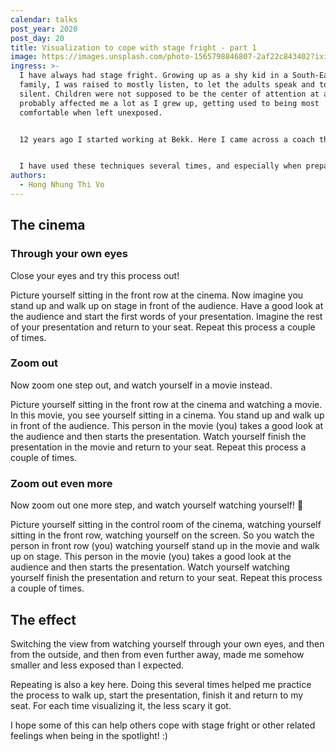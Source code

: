 ```yaml
---
calendar: talks
post_year: 2020
post_day: 20
title: Visualization to cope with stage fright - part 1
image: https://images.unsplash.com/photo-1565798846807-2af22c843402?ixid=MXwxMjA3fDB8MHxwaG90by1wYWdlfHx8fGVufDB8fHw%3D&ixlib=rb-1.2.1&auto=format&fit=crop&w=916&q=80
ingress: >-
  I have always had stage fright. Growing up as a shy kid in a South-East Asian
  family, I was raised to mostly listen, to let the adults speak and to remain
  silent. Children were not supposed to be the center of attention at all. This
  probably affected me a lot as I grew up, getting used to being most
  comfortable when left unexposed.


  12 years ago I started working at Bekk. Here I came across a coach that shared a few visualization techniques with me to help me cope with my anxiety when being on stage, in the spotlight.


  I have used these techniques several times, and especially when preparing for important presentations, for example competency days for the whole company or big conferences like JavaZone. Today I want to share the first technique with you! I call it The cinema 🎥
authors:
  - Hong Nhung Thi Vo
---
```

## The cinema

### Through your own eyes

Close your eyes and try this process out!

Picture yourself sitting in the front row at the cinema.
Now imagine you stand up and walk up on stage in front of the audience. 
Have a good look at the audience and start the first words of your presentation.
Imagine the rest of your presentation and return to your seat.
Repeat this process a couple of times.

### Zoom out

Now zoom one step out, and watch yourself in a movie instead.

Picture yourself sitting in the front row at the cinema and watching a movie.
In this movie, you see yourself sitting in a cinema. You stand up and walk up in front of the audience.
This person in the movie (you) takes a good look at the audience and then starts the presentation.
Watch yourself finish the presentation in the movie and return to your seat.
Repeat this process a couple of times.

### Zoom out even more

Now zoom out one more step, and watch yourself watching yourself! 🤯

Picture yourself sitting in the control room of the cinema, watching yourself sitting in the front row, watching yourself on the screen.
So you watch the person in front row (you) watching yourself stand up in the movie and walk up on stage.
This person in the movie (you) takes a good look at the audience and then starts the presentation.
Watch yourself watching yourself finish the presentation and return to your seat.
Repeat this process a couple of times.

## The effect

Switching the view from watching yourself through your own eyes, and then from the outside, and then from even further away, made me somehow smaller and less exposed than I expected.

Repeating is also a key here. Doing this several times helped me practice the process to walk up, start the presentation, finish it and return to my seat. For each time visualizing it, the less scary it got.

I hope some of this can help others cope with stage fright or other related feelings when being in the spotlight! :)






